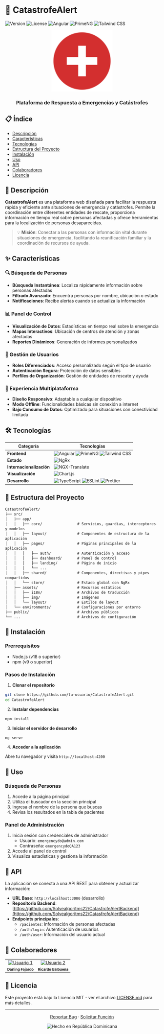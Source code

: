 # 🚨 CatastrofeAlert

![Version](https://img.shields.io/badge/version-1.0.0-blue.svg?cacheSeconds=2592000)
![License](https://img.shields.io/badge/license-MIT-green.svg)
![Angular](https://img.shields.io/badge/Angular-19.0.0-red.svg)
![PrimeNG](https://img.shields.io/badge/PrimeNG-19.0.8-orange.svg)
![Tailwind CSS](https://img.shields.io/badge/TailwindCSS-3.4.17-blue.svg)

<div align="center">
  <img src="src/assets/img/emergenciado.svg" alt="CatastrofeAlert Logo" width="200"/>
  <h3>Plataforma de Respuesta a Emergencias y Catástrofes</h3>
</div>

## 📋 Índice

- [Descripción](#-descripción)
- [Características](#-características)
- [Tecnologías](#-tecnologías)
- [Estructura del Proyecto](#-estructura-del-proyecto)
- [Instalación](#-instalación)
- [Uso](#-uso)
- [API](#-api)
- [Colaboradores](#-colaboradores)
- [Licencia](#-licencia)

## 📝 Descripción

**CatastrofeAlert** es una plataforma web diseñada para facilitar la respuesta rápida y eficiente ante situaciones de emergencia y catástrofes. Permite la coordinación entre diferentes entidades de rescate, proporciona información en tiempo real sobre personas afectadas y ofrece herramientas para la localización de personas desaparecidas.

> 💡 **Misión**: Conectar a las personas con información vital durante situaciones de emergencia, facilitando la reunificación familiar y la coordinación de recursos de ayuda.

## ✨ Características

### 🔍 Búsqueda de Personas
- **Búsqueda Instantánea**: Localiza rápidamente información sobre personas afectadas
- **Filtrado Avanzado**: Encuentra personas por nombre, ubicación o estado
- **Notificaciones**: Recibe alertas cuando se actualiza la información

### 📊 Panel de Control
- **Visualización de Datos**: Estadísticas en tiempo real sobre la emergencia
- **Mapas Interactivos**: Ubicación de centros de atención y zonas afectadas
- **Reportes Dinámicos**: Generación de informes personalizados

### 🔐 Gestión de Usuarios
- **Roles Diferenciados**: Acceso personalizado según el tipo de usuario
- **Autenticación Segura**: Protección de datos sensibles
- **Perfiles de Organización**: Gestión de entidades de rescate y ayuda

### 📱 Experiencia Multiplataforma
- **Diseño Responsivo**: Adaptable a cualquier dispositivo
- **Modo Offline**: Funcionalidades básicas sin conexión a internet
- **Bajo Consumo de Datos**: Optimizado para situaciones con conectividad limitada

## 🛠️ Tecnologías

| Categoría | Tecnologías |
|-----------|-------------|
| **Frontend** | ![Angular](https://img.shields.io/badge/Angular-19.0.0-DD0031?style=flat&logo=angular) ![PrimeNG](https://img.shields.io/badge/PrimeNG-19.0.8-6f42c1?style=flat) ![Tailwind CSS](https://img.shields.io/badge/TailwindCSS-3.4.17-38B2AC?style=flat&logo=tailwind-css) |
| **Estado** | ![NgRx](https://img.shields.io/badge/NgRx-19.1.0-BA2BD2?style=flat&logo=redux) |
| **Internacionalización** | ![NGX-Translate](https://img.shields.io/badge/NGX--Translate-16.0.4-yellow?style=flat) |
| **Visualización** | ![Chart.js](https://img.shields.io/badge/Chart.js-4.4.2-FF6384?style=flat&logo=chart.js) |
| **Desarrollo** | ![TypeScript](https://img.shields.io/badge/TypeScript-5.6.2-3178C6?style=flat&logo=typescript) ![ESLint](https://img.shields.io/badge/ESLint-9.14.0-4B32C3?style=flat&logo=eslint) ![Prettier](https://img.shields.io/badge/Prettier-3.0.0-F7B93E?style=flat&logo=prettier) |

## 📂 Estructura del Proyecto

```
CatastrofeAlert/
├── src/
│   ├── app/
│   │   ├── core/                # Servicios, guardias, interceptores y modelos
│   │   ├── layout/              # Componentes de estructura de la aplicación
│   │   ├── pages/               # Páginas principales de la aplicación
│   │   │   ├── auth/            # Autenticación y acceso
│   │   │   ├── dashboard/       # Panel de control
│   │   │   ├── landing/         # Página de inicio
│   │   │   └── ...
│   │   ├── shared/              # Componentes, directivas y pipes compartidos
│   │   └── store/               # Estado global con NgRx
│   ├── assets/                  # Recursos estáticos
│   │   ├── i18n/                # Archivos de traducción
│   │   ├── img/                 # Imágenes
│   │   └── layout/              # Estilos de layout
│   └── environments/            # Configuraciones por entorno
├── public/                      # Archivos públicos
└── ...                          # Archivos de configuración
```

## 🚀 Instalación

### Prerrequisitos

- Node.js (v18 o superior)
- npm (v9 o superior)

### Pasos de Instalación

1. **Clonar el repositorio**

```bash
git clone https://github.com/tu-usuario/CatastrofeAlert.git
cd CatastrofeAlert
```

2. **Instalar dependencias**

```bash
npm install
```

3. **Iniciar el servidor de desarrollo**

```bash
ng serve
```

4. **Acceder a la aplicación**

Abre tu navegador y visita `http://localhost:4200`

## 📖 Uso

### Búsqueda de Personas

1. Accede a la página principal
2. Utiliza el buscador en la sección principal
3. Ingresa el nombre de la persona que buscas
4. Revisa los resultados en la tabla de pacientes

### Panel de Administración

1. Inicia sesión con credenciales de administrador
   - Usuario: `emergencydo@admin.com`
   - Contraseña: `emergencydoQA123`
2. Accede al panel de control
3. Visualiza estadísticas y gestiona la información

## 🔌 API

La aplicación se conecta a una API REST para obtener y actualizar información:

- **URL Base**: `http://localhost:3000` (desarrollo)
- **Repositorio Backend**: [https://github.com/Solvealgoritms22/CatasfrofeAlertBackend](https://github.com/Solvealgoritms22/CatasfrofeAlertBackend)
- **Endpoints principales**:
  - `/pacientes`: Información de personas afectadas
  - `/auth/login`: Autenticación de usuarios
  - `/auth/user`: Información del usuario actual

## 👥 Colaboradores

<table>
  <tr>
    <td align="center">
      <a href="https://github.com/Solvealgoritms22">
        <img src="https://avatars.githubusercontent.com/u/112198161?v=4" width="100px;" alt="Usuario 1"/><br />
        <sub><b>Darling Fajardo</b></sub>
      </a>
    </td>
    <td align="center">
      <a href="https://github.com/ricardobalbuena">
        <img src="https://avatars.githubusercontent.com/u/29905435?v=4" width="100px;" alt="Usuario 2"/><br />
        <sub><b>Ricardo Balbuena</b></sub>
      </a>
    </td>
  </tr>
</table>

## 📄 Licencia

Este proyecto está bajo la Licencia MIT - ver el archivo [LICENSE.md](LICENSE.md) para más detalles.

---

<div align="center">
  <p>
    <a href="https://github.com/tu-usuario/CatastrofeAlert/issues">Reportar Bug</a> ·
    <a href="https://github.com/tu-usuario/CatastrofeAlert/issues">Solicitar Función</a>
  </p>
  
  <p>
    <img src="https://img.shields.io/badge/Hecho%20con%20%E2%9D%A4%EF%B8%8F%20en-República%20Dominicana-blue?style=flat" alt="Hecho en República Dominicana" />
  </p>
</div>
